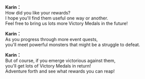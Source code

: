 # 

  
**Karin：**  
How did you like your rewards?  
I hope you'll find them useful one way or another.  
Feel free to bring us lots more Victory Medals in the future!  
  
**Karin：**  
As you progress through more event quests,  
you'll meet powerful monsters that might be a struggle to defeat.  
  
**Karin：**  
But of course, if you emerge victorious against them,  
you'll get lots of Victory Medals in return!  
Adventure forth and see what rewards you can reap!  
